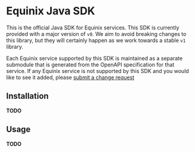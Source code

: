 # Equinix Java SDK

This is the official Java SDK for Equinix services.  This SDK is currently provided with a major version of `v0`. We aim to avoid breaking changes to this library, but they will certainly happen as we work towards a stable `v1` library.

Each Equinix service supported by this SDK is maintained as a separate submodule that is generated from the OpenAPI specification for that service.  If any Equinix service is not supported by this SDK and you would like to see it added, please [submit a change request](CONTRIBUTING.md)

## Installation

**TODO**

## Usage

**TODO**
